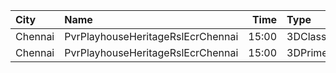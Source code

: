 | City    | Name                              |  Time | Type      | Price | Capacity | Booked |
| :------ | :-------------------------------- | ----: | :-------- | ----: | -------: | -----: |
| Chennai | PvrPlayhouseHeritageRslEcrChennai | 15:00 | 3DClassic |   96₹ |        8 |      6 |
| Chennai | PvrPlayhouseHeritageRslEcrChennai | 15:00 | 3DPrime   |  199₹ |       67 |     38 |
